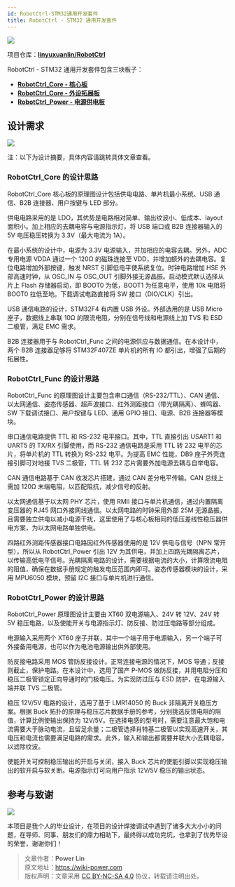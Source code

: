 ```yaml
---
id: RobotCtrl-STM32通用开发套件
title: RobotCtrl - STM32 通用开发套件
---
```


![](https://cos.wiki-power.com/img/20220416181125.jpeg)

项目仓库：[**linyuxuanlin/RobotCtrl**](https://github.com/linyuxuanlin/RobotCtrl)

RobotCtrl - STM32 通用开发套件包含三块板子：

- [**RobotCtrl_Core - 核心板**](https://wiki-power.com/RobotCtrl_Core-%E6%A0%B8%E5%BF%83%E6%9D%BF)
- [**RobotCtrl_Core - 外设拓展板**](https://wiki-power.com/RobotCtrl_Func-%E5%A4%96%E8%AE%BE%E6%8B%93%E5%B1%95%E6%9D%BF)
- [**RobotCtrl_Power - 电源供电板**](https://wiki-power.com/RobotCtrl_Power-%E7%94%B5%E6%BA%90%E4%BE%9B%E7%94%B5%E6%9D%BF)

## 设计需求

![](https://cos.wiki-power.com/img/20220527111854.png)

注：以下为设计摘要，具体内容请跳转具体文章查看。

### RobotCtrl_Core 的设计思路

RobotCtrl_Core 核心板的原理图设计包括供电电路、单片机最小系统、USB 通信、B2B 连接器、用户按键与 LED 部分。

供电电路采用的是 LDO，其优势是电路相对简单、输出纹波小、低成本、layout 面积小。加上相应的去耦电容与电源指示灯，将 USB 端口或 B2B 连接器输入的 5V 电压稳压转换为 3.3V（最大电流为 1A）。

在最小系统的设计中，电源为 3.3V 电源输入，并加相应的电容去耦。另外，ADC 专用电源 VDDA 通过一个 120Ω 的磁珠连接至 VDD，并增加额外的去耦电容。复位电路增加外部按键，触发 NRST 引脚低电平使系统复位。时钟电路增加 HSE 外部高速时钟，从 OSC_IN 与 OSC_OUT 引脚外接无源晶振。启动模式默认选择从片上 Flash 存储器启动，即 BOOT0 为低，BOOT1 为任意电平，使用 10k 电阻将 BOOT0 拉低至地。下载调试电路直接将 SW 接口（DIO/CLK）引出。

USB 通信电路的设计，STM32F4 有内置 USB 外设。外部选用的是 USB Micro 座子，数据线上串联 10Ω 的限流电阻，分别在信号线和电源线上加 TVS 和 ESD 二极管，满足 EMC 需求。

B2B 连接器用于与 RobotCtrl_Func 之间的电源供应与数据通信。在本设计中，两个 B2B 连接器足够将 STM32F407ZE 单片机的所有 IO 都引出，增强了后期的拓展性。

### RobotCtrl_Func 的设计思路

RobotCtrl_Func 的原理图设计主要包含串口通信（RS-232/TTL）、CAN 通信、以太网通信、姿态传感器、超声波接口、红外测距接口（带光耦隔离）、蜂鸣器、SW 下载调试接口、用户按键与 LED、通用 GPIO 接口、电源、B2B 连接器等模块。

串口通信电路提供 TTL 和 RS-232 电平接口。其中，TTL 直接引出 USART1 和 UART5 的 TX/RX 引脚使用，而 RS-232 通信电路是采用 TTL 转 232 电平的芯片，将单片机的 TTL 转换为 RS-232 电平。为提高 EMC 性能，DB9 座子外壳连接引脚可对地接 TVS 二极管，TTL 转 232 芯片需要外加电源去耦与自举电容。

CAN 通信电路基于 CAN 收发芯片搭建，通过 CAN 差分电平传输。CAN 总线上需加 120Ω 末端电阻，以匹配阻抗，减少信号的反射。

以太网通信基于以太网 PHY 芯片，使用 RMII 接口与单片机通信，通过内置隔离变压器的 RJ45 网口外接网线通信。以太网电路的时钟采用外部 25M 无源晶振，且需要独立供电以减小电源干扰，这里使用了与核心板相同的低压差线性稳压器供电方案，为以太网电路单独供电。

四路红外测距传感器接口电路因红外传感器使用的是 12V 供电与信号（NPN 常开型），所以从 RobotCtrl_Power 引出 12V 为其供电，并加上四路光耦隔离芯片，以传输高低电平信号。光耦隔离电路的设计，需要根据电流的大小，计算限流电阻的阻值，确保在数据手册规定的触发电压范围内即可。姿态传感器模块的设计，采用 MPU6050 模块，预留 I2C 接口与单片机进行通信。

### RobotCtrl_Power 的设计思路

RobotCtrl_Power 原理图设计主要由 XT60 双电源输入、24V 转 12V、24V 转 5V 稳压电路，以及使能开关与电源指示灯、防反接、防过压电路等部分组成。

电源输入采用两个 XT60 座子并联，其中一个端子用于电源输入，另一个端子可外接备用电源，也可以作为电池电源输出供外部使用。

防反接电路采用 MOS 管防反接设计。正常连接电源的情况下，MOS 导通；反接则截止，保护电路。在本设计中，选用了国产 P-MOS 做防反接，并用电阻分压和稳压二极管锁定正向导通时的门极电压。为实现防过压与 ESD 防护，在电源输入端并联 TVS 二极管。

稳压 12V/5V 电路的设计，选用了基于 LMR14050 的 Buck 非隔离开关稳压方案。根据 Buck 拓扑的原理与稳压芯片数据手册的参考，分别挑选反馈电阻的阻值，计算比例使输出保持为 12V/5V。在选择电感的型号时，需要注意最大饱和电流需要大于脉动电流，且留足余量；二极管选择肖特基二极管以实现高速开关，其电压和电流也需要满足电路的需求。此外，输入和输出都需要并联大小去耦电容，以滤除纹波。

使能开关可控制稳压输出的开启与关闭，接入 Buck 芯片的使能引脚以实现稳压输出的软开启与软关断。电源指示灯可向用户指示 12V/5V 稳压的输出状态。

## 参考与致谢

![](https://cos.wiki-power.com/img/20220416181139.jpeg)

本项目是我个人的毕业设计，在项目的设计焊接调试中遇到了诸多大大小小的问题，在导师、同事、朋友们的鼎力相助下，最终得以成功完坑，也拿到了优秀毕设的荣誉，谢谢你们！

> 文章作者：**Power Lin**  
> 原文地址：<https://wiki-power.com>  
> 版权声明：文章采用 [CC BY-NC-SA 4.0](https://creativecommons.org/licenses/by/4.0/deed.zh) 协议，转载请注明出处。
